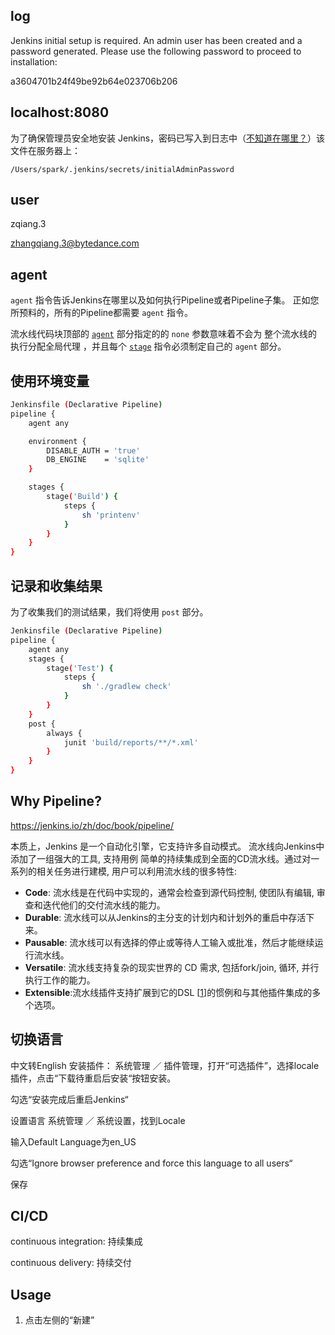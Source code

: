 ## log

Jenkins initial setup is required. An admin user has been created and a password generated.
Please use the following password to proceed to installation:

a3604701b24f49be92b64e023706b206



## localhost:8080

为了确保管理员安全地安装 Jenkins，密码已写入到日志中（[不知道在哪里？](https://jenkins.io/redirect/find-jenkins-logs)）该文件在服务器上：

```
/Users/spark/.jenkins/secrets/initialAdminPassword
```



## user

zqiang.3

zhangqiang.3@bytedance.com



## agent 

 `agent` 指令告诉Jenkins在哪里以及如何执行Pipeline或者Pipeline子集。 正如您所预料的，所有的Pipeline都需要 `agent` 指令。

流水线代码块顶部的 [`agent`](https://jenkins.io/doc/book/pipeline/syntax#agent) 部分指定的的 `none` 参数意味着不会为 整个流水线的执行分配全局代理 ，并且每个 [`stage`](https://jenkins.io/doc/book/pipeline/syntax/#stage) 指令必须制定自己的 `agent` 部分。



## 使用环境变量

```bash
Jenkinsfile (Declarative Pipeline)
pipeline {
    agent any

    environment {
        DISABLE_AUTH = 'true'
        DB_ENGINE    = 'sqlite'
    }

    stages {
        stage('Build') {
            steps {
                sh 'printenv'
            }
        }
    }
}
```

## 记录和收集结果

为了收集我们的测试结果，我们将使用 `post` 部分。

```bash
Jenkinsfile (Declarative Pipeline)
pipeline {
    agent any
    stages {
        stage('Test') {
            steps {
                sh './gradlew check'
            }
        }
    }
    post {
        always {
            junit 'build/reports/**/*.xml'
        }
    }
}
```



## Why Pipeline?

https://jenkins.io/zh/doc/book/pipeline/

本质上，Jenkins 是一个自动化引擎，它支持许多自动模式。 流水线向Jenkins中添加了一组强大的工具, 支持用例 简单的持续集成到全面的CD流水线。通过对一系列的相关任务进行建模, 用户可以利用流水线的很多特性:

- **Code**: 流水线是在代码中实现的，通常会检查到源代码控制, 使团队有编辑, 审查和迭代他们的交付流水线的能力。
- **Durable**: 流水线可以从Jenkins的主分支的计划内和计划外的重启中存活下来。
- **Pausable**: 流水线可以有选择的停止或等待人工输入或批准，然后才能继续运行流水线。
- **Versatile**: 流水线支持复杂的现实世界的 CD 需求, 包括fork/join, 循环, 并行执行工作的能力。
- **Extensible**:流水线插件支持扩展到它的DSL [[1](https://jenkins.io/zh/doc/book/pipeline/#_footnotedef_1)]的惯例和与其他插件集成的多个选项。



## 切换语言

中文转English
安装插件：
系统管理 ／ 插件管理，打开“可选插件”，选择locale 插件，点击“下载待重启后安装“按钮安装。

勾选“安装完成后重启Jenkins“

设置语言
系统管理 ／ 系统设置，找到Locale

输入Default Language为en_US

勾选“Ignore browser preference and force this language to all users“

保存


## CI/CD

continuous integration: 持续集成

continuous delivery: 持续交付

## Usage

1. 点击左侧的“新建”